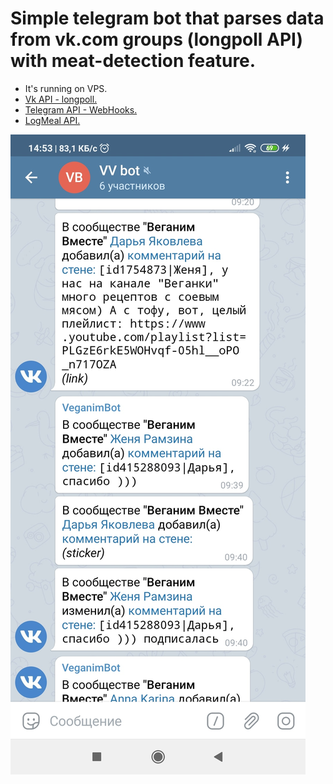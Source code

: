 # Simple telegram bot that parses data from vk.com groups (longpoll API) with meat-detection feature. 

- It's running on VPS.
- [Vk API - longpoll.](https://vk.com/dev/using_longpoll)
- [Telegram API - WebHooks.](https://core.telegram.org/bots/api)
- [LogMeal API.](https://www.logmeal.es/)

![Example](https://github.com/Genomorf/tele_bot/blob/master/example.jpg)
